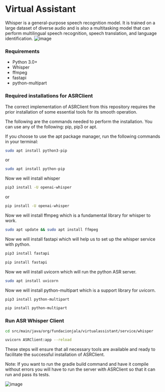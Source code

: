 # Virtual Assistant

Whisper is a general-purpose speech recognition model. It is trained on a large dataset of diverse audio and is also a multitasking model that can perform multilingual speech recognition, speech translation, and language identification.
![image](https://raw.githubusercontent.com/openai/whisper/main/approach.png)
### Requirements
- Python 3.0+
- Whisper
- ffmpeg
- fastapi
- python-multipart
### Required installations for ASRClient
The correct implementation of ASRClient from this repository requires the prior installation of some essential tools for its smooth operation.

The following are the commands needed to perform the installation. You can use any of the following: pip, pip3 or apt.

If you choose to use the apt package manager, run the following commands in your terminal:

```bash
sudo apt install python3-pip
```
or 
```bash
sudo apt install python-pip
```
Now we will install whisper

```bash
pip3 install -U openai-whisper
```
or
```bash
pip install -U openai-whisper
```
Now we will install ffmpeg which is a fundamental library for whisper to work. 

```bash
sudo apt update && sudo apt install ffmpeg
```
Now we will install fastapi which will help us to set up the whisper service with python.

```bash
pip3 install fastapi
```
```bash
pip install fastapi
```
Now we will install uvicorn which will run the python ASR server. 

```bash
sudo apt install uvicorn
```
Now we will install python-multipart which is a support library for uvicorn.
```bash
pip3 install python-multipart
```
```bash
pip install python-multipart
```
### Run ASR Whisper Client
```bash
cd src/main/java/org/fundacionjala/virtualassistant/service/whisper
```
```bash
uvicorn ASRClient:app --reload
```
These steps will ensure that all necessary tools are available and ready to facilitate the successful installation of ASRClient.

Note: If you want to run the gradle build command and have it compile without errors you will have to run the server with ASRClient so that it can run and pass its tests.

![image](https://raw.githubusercontent.com/openai/whisper/main/approach.png)